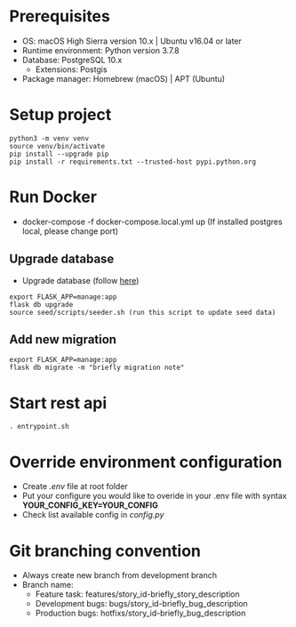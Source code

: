 # Prerequisites

- OS: macOS High Sierra version 10.x | Ubuntu v16.04 or later
- Runtime environment: Python version 3.7.8
- Database: PostgreSQL 10.x
  * Extensions: Postgis
- Package manager: Homebrew (macOS) | APT (Ubuntu)


# Setup project

```
python3 -m venv venv
source venv/bin/activate
pip install --upgrade pip
pip install -r requirements.txt --trusted-host pypi.python.org
```

# Run Docker
- docker-compose -f docker-compose.local.yml up (If installed postgres local, please change port)
    
## Upgrade database
- Upgrade database (follow [here](#upgrade-database))

```
export FLASK_APP=manage:app
flask db upgrade
source seed/scripts/seeder.sh (run this script to update seed data)
```

## Add new migration

```
export FLASK_APP=manage:app
flask db migrate -m "briefly migration note"
```

# Start rest api

```
. entrypoint.sh
```

# Override environment configuration

- Create *.env* file at root folder
- Put your configure you would like to overide in your .env file with syntax **YOUR_CONFIG_KEY=YOUR_CONFIG**
- Check list available config in *config.py*

# Git branching convention

- Always create new branch from development branch
- Branch name:
  * Feature task: features/story_id-briefly_story_description
  * Development bugs: bugs/story_id-briefly_bug_description
  * Production bugs: hotfixs/story_id-briefly_bug_description

